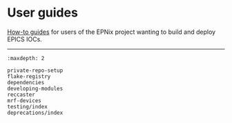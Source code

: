 # User guides

[How-to guides] for users of the EPNix project wanting to build and deploy EPICS IOCs.

----

```{toctree}
:maxdepth: 2

private-repo-setup
flake-registry
dependencies
developing-modules
reccaster
mrf-devices
testing/index
deprecations/index
```

[how-to guides]: https://diataxis.fr/how-to-guides/
